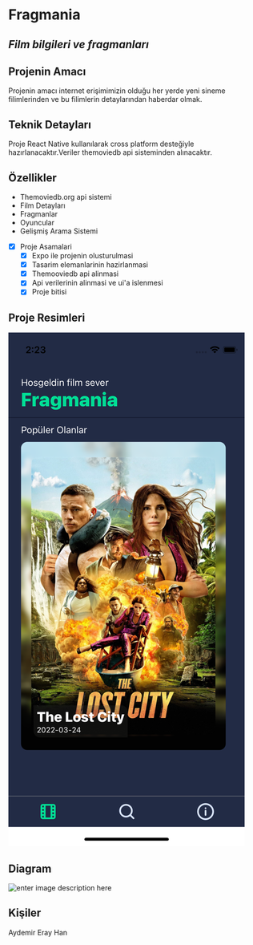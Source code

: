 # Fragmania

## _Film bilgileri ve fragmanları_

## Projenin Amacı

Projenin amacı internet erişimimizin olduğu her yerde yeni sineme filimlerinden ve bu filimlerin detaylarından haberdar olmak.

## Teknik Detayları

Proje React Native kullanılarak cross platform desteğiyle hazırlanacaktır.Veriler themoviedb api sisteminden alınacaktır.

## Özellikler

- Themoviedb.org api sistemi
- Film Detayları
- Fragmanlar
- Oyuncular
- Gelişmiş Arama Sistemi

- [x] Proje Asamalari
  - [x] Expo ile projenin olusturulmasi
  - [x] Tasarim elemanlarinin hazirlanmasi
  - [x] Themooviedb api alinmasi
  - [x] Api verilerinin alinmasi ve ui'a islenmesi
  - [x] Proje bitisi

## Proje Resimleri

![picture1](assets/appimage1.png)

## Diagram

![enter image description here](https://i.ibb.co/G707Z7g/usecasediagram.png)

## Kişiler

Aydemir Eray Han
